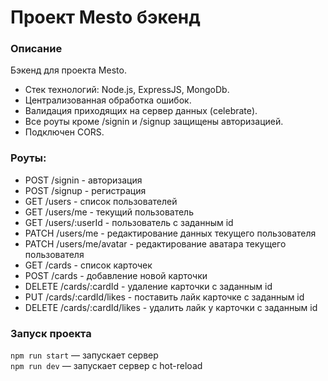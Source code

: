 # Проект Mesto бэкенд

### Описание

Бэкенд для проекта Mesto. 
- Стек технологий: Node.js, ExpressJS, MongoDb. 
- Централизованная обработка ошибок.
- Валидация приходящих на сервер данных (celebrate).
- Все роуты кроме /signin и /signup защищены авторизацией.
- Подключен CORS.

### Роуты:

- POST /signin - авторизация
- POST /signup - регистрация
- GET /users - список пользователей
- GET /users/me - текущий пользователь
- GET /users/:userId - пользователь с заданным id
- PATCH /users/me - редактирование данных текущего пользователя
- PATCH /users/me/avatar - редактирование аватара текущего пользователя
- GET /cards - список карточек
- POST /cards - добавление новой карточки
- DELETE /cards/:cardId - удаление карточки с заданным id
- PUT /cards/:cardId/likes - поставить лайк карточке с заданным id
- DELETE /cards/:cardId/likes - удалить лайк у карточки с заданным id

### Запуск проекта

`npm run start` — запускает сервер   
`npm run dev` — запускает сервер с hot-reload
